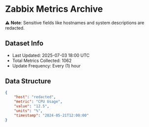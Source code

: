 # Zabbix Metrics Archive

⚠️ **Note**: Sensitive fields like hostnames and system descriptions are redacted.

## Dataset Info
- Last Updated: 2025-07-03 18:00 UTC
- Total Metrics Collected: 1062
- Update Frequency: Every (1) hour

## Data Structure
```json
{
    "host": "redacted",
    "metric": "CPU Usage",
    "value": "12.5",
    "units": "%",
    "timestamp": "2024-05-21T12:00:00"
}
```
